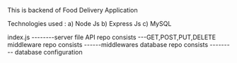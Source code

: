 This is backend of Food Delivery Application

Technologies used : 
a) Node Js 
b) Express Js
c) MySQL

index.js --------server file
API repo consists ---GET,POST,PUT,DELETE 
middleware repo consists ------middlewares
database repo consists --------- database configuration
